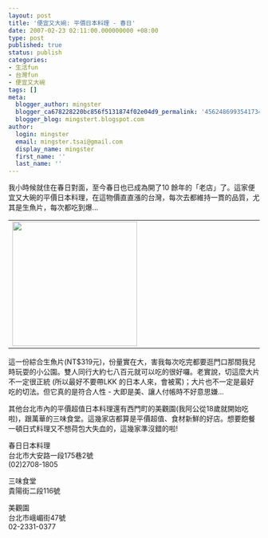 ```yaml
---
layout: post
title: '便宜又大碗: 平價日本料理 - 春日'
date: 2007-02-23 02:11:00.000000000 +08:00
type: post
published: true
status: publish
categories:
- 生活fun
- 台灣fun
- 便宜又大碗
tags: []
meta:
  blogger_author: mingster
  blogger_ca678228220bc856f5131874f02e04d9_permalink: '4562486993541734665'
  blogger_blog: mingstert.blogspot.com
author:
  login: mingster
  email: mingster.tsai@gmail.com
  display_name: mingster
  first_name: ''
  last_name: ''
---
```

<p>我小時候就住在春日對面，至今春日也已成為開了10 餘年的「老店」了。這家便宜又大碗的平價日本料理，在這物價直直漲的台灣，每次去都維持一貫的品質，尤其是生魚片，每次都吃到爆…<br />
<table cellpadding="0">
<tbody>
<tr>
<td width="50%"><a href="http://mingster.files.wordpress.com/2007/02/dsc017822.jpg"><img height="250" alt="" src="{{ site.JB.IMAGE_PATH }}/dsc017822.jpg?w=300" border="0" /></a></td>
<td><a href="http://mingster.files.wordpress.com/2007/02/e698a5e697a5497369424_fbaaedf15b2.jpg"><img alt="" src="{{ site.JB.IMAGE_PATH }}/e698a5e697a5497369424_fbaaedf15b2.jpg?w=300" border="0" /></a> </td>
</tr>
</tbody>
</table>
<p>這一份綜合生魚片(NT$319元)，份量實在大，害我每次吃完都要逛門口那間我兒時玩耍的小公園。雙人同行大約七八百元就可以吃的很好囉。老實說，切這麼大片不一定很正統 (所以最好不要帶LKK 的日本人來，會被罵)；大片也不一定是最好吃的切法。但它真的是符合人性 - 大即是美、讓人付帳時不好意思嫌…</p>
<p>其他台北市內的平價超值日本料理還有西門町的美觀園(我阿公從18歲就開始吃啦)，跟萬華的三味食堂。這幾家店都算是平價超值、食材新鮮的好店。想要飽餐一頓日式料理又不想荷包大失血的，這幾家準沒錯的啦!
<div>春日日本料理<br />台北市大安路一段175巷2號<br />(02)2708-1805</p>
<p>三味食堂<br />貴陽街二段116號</p>
<p>美觀園<br />台北市峨嵋街47號　<br />02-2331-0377</div>
